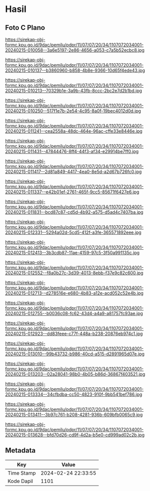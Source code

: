 # Hasil

## Foto C Plano

https://sirekap-obj-formc.kpu.go.id/9dac/pemilu/pdpr/11/07/07/20/34/1107072034001-20240215-010058--3a6e5197-2e86-4656-a053-c7a5b52ecbc8.jpg

https://sirekap-obj-formc.kpu.go.id/9dac/pemilu/pdpr/11/07/07/20/34/1107072034001-20240215-010137--b3860960-b858-4b8e-9366-10d65f4ede43.jpg

https://sirekap-obj-formc.kpu.go.id/9dac/pemilu/pdpr/11/07/07/20/34/1107072034001-20240215-010213--70329b1e-3a9b-43fb-8ccc-2bc2e7d2b1bd.jpg

https://sirekap-obj-formc.kpu.go.id/9dac/pemilu/pdpr/11/07/07/20/34/1107072034001-20240215-010250--517f1e7b-2e54-4c95-8a0f-19bec4012d0d.jpg

https://sirekap-obj-formc.kpu.go.id/9dac/pemilu/pdpr/11/07/07/20/34/1107072034001-20240215-011241--cea2558a-48dc-464e-96ac-cffe33e8446e.jpg

https://sirekap-obj-formc.kpu.go.id/9dac/pemilu/pdpr/11/07/07/20/34/1107072034001-20240215-011431--47844476-8ff4-44f3-af34-e29914be7ff0.jpg

https://sirekap-obj-formc.kpu.go.id/9dac/pemilu/pdpr/11/07/07/20/34/1107072034001-20240215-011417--2d81a849-4417-4ea0-8e5d-a2d67b726fc0.jpg

https://sirekap-obj-formc.kpu.go.id/9dac/pemilu/pdpr/11/07/07/20/34/1107072034001-20240215-011337--e42b01ef-2761-465f-9cc5-85671f6427e6.jpg

https://sirekap-obj-formc.kpu.go.id/9dac/pemilu/pdpr/11/07/07/20/34/1107072034001-20240215-011831--bcd87c87-cd5d-4b92-a575-d5ad4c7407ba.jpg

https://sirekap-obj-formc.kpu.go.id/9dac/pemilu/pdpr/11/07/07/20/34/1107072034001-20240215-012331--5294a02d-5cd5-412f-a3fe-365571892eee.jpg

https://sirekap-obj-formc.kpu.go.id/9dac/pemilu/pdpr/11/07/07/20/34/1107072034001-20240215-012413--3b3cdb87-11ae-4159-97c5-3f50a991135c.jpg

https://sirekap-obj-formc.kpu.go.id/9dac/pemilu/pdpr/11/07/07/20/34/1107072034001-20240215-012552--f8a0b27c-3d39-4013-8ebb-f37e9c82c600.jpg

https://sirekap-obj-formc.kpu.go.id/9dac/pemilu/pdpr/11/07/07/20/34/1107072034001-20240215-012713--d278516e-e680-4b83-a12e-acd052c52e4b.jpg

https://sirekap-obj-formc.kpu.go.id/9dac/pemilu/pdpr/11/07/07/20/34/1107072034001-20240215-012755--b0036c08-fc62-43d4-a4a9-a81757fc93ae.jpg

https://sirekap-obj-formc.kpu.go.id/9dac/pemilu/pdpr/11/07/07/20/34/1107072034001-20240215-012923--dd83feee-c77f-448a-b238-20876eb974c1.jpg

https://sirekap-obj-formc.kpu.go.id/9dac/pemilu/pdpr/11/07/07/20/34/1107072034001-20240215-013010--99b43732-b986-40cd-a515-d2891965d07e.jpg

https://sirekap-obj-formc.kpu.go.id/9dac/pemilu/pdpr/11/07/07/20/34/1107072034001-20240215-013203--02a28041-98b0-4b05-b86d-36867f403521.jpg

https://sirekap-obj-formc.kpu.go.id/9dac/pemilu/pdpr/11/07/07/20/34/1107072034001-20240215-013334--34cfbdba-cc50-4823-910f-9bb541bef786.jpg

https://sirekap-obj-formc.kpu.go.id/9dac/pemilu/pdpr/11/07/07/20/34/1107072034001-20240215-013411--3b97c761-b208-4281-936b-609bfb0065c9.jpg

https://sirekap-obj-formc.kpu.go.id/9dac/pemilu/pdpr/11/07/07/20/34/1107072034001-20240215-013628--bfd70d26-cd9f-4d2a-b5e0-cd999ad02c2b.jpg


## Metadata

| Key        | Value               |
| ---------- | ------------------- |
| Time Stamp | 2024-02-24 22:33:55 |
| Kode Dapil | 1101                |



